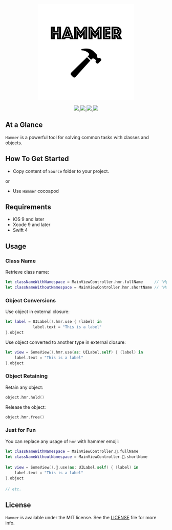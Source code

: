 <p align="center" >
	<img src="/Images/logo_2048_2048.png" alt="Hammer" title="Hammer" width="300px" height="300px">
</p>

<p align="center">
	<a href="https://swift.org">
		<img src="https://img.shields.io/badge/Swift-4.0-orange.svg?style=flat">
	</a>
	<a href="https://cocoapods.org">
		<img src="https://img.shields.io/cocoapods/v/Hammer.svg">
	</a>
	<a href="https://cocoapods.org">
		<img src="https://img.shields.io/cocoapods/dt/Hammer.svg">
	</a>
	<a href="https://tldrlegal.com/license/mit-license">
		<img src="https://img.shields.io/badge/License-MIT-blue.svg?style=flat">
	</a>
</p>

## At a Glance

`Hammer` is a powerful tool for solving common tasks with classes and objects.

## How To Get Started

- Copy content of `Source` folder to your project.

or

- Use `Hammer` cocoapod

## Requirements

* iOS 9 and later
* Xcode 9 and later
* Swift 4

## Usage

### Class Name

Retrieve class name:

```swift
let classNameWithNamespace = MainViewController.hmr.fullName     // "MyApplication.MainViewController"
let classNameWithoutNamespace = MainViewController.hmr.shortName // "MainViewController"
```

### Object Conversions

Use object in external closure:

```swift
let label = UILabel().hmr.use { (label) in
            label.text = "This is a label"
}.object
```

Use object converted to another type in external closure:

```swift
let view = SomeView().hmr.use(as: UILabel.self) { (label) in
    label.text = "This is a label"
}.object
```

### Object Retaining

Retain any object:

```swift
object.hmr.hold()
```

Release the object:

```swift
object.hmr.free()
```

### Just for Fun

You can replace any usage of `hmr` with hammer emoji:

```swift
let classNameWithNamespace = MainViewController.🔨.fullName
let classNameWithoutNamespace = MainViewController.🔨.shortName

let view = SomeView().🔨.use(as: UILabel.self) { (label) in
    label.text = "This is a label"
}.object

// etc.
```

## License

`Hammer` is available under the MIT license. See the [LICENSE](./LICENSE) file for more info.

